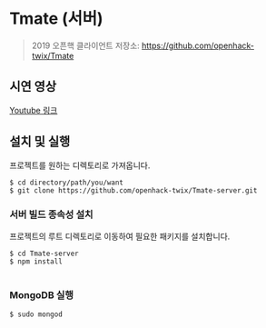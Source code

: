 # Tmate (서버)
> 2019 오픈핵
> 클라이언트 저장소: https://github.com/openhack-twix/Tmate

## 시연 영상
[Youtube 링크](https://www.youtube.com/watch?v=lA5aWAqlaas&feature=youtu.be)

## 설치 및 실행

프로젝트를 원하는 디렉토리로 가져옵니다.

```shell
$ cd directory/path/you/want
$ git clone https://github.com/openhack-twix/Tmate-server.git
```

### 서버 빌드 종속성 설치
프로젝트의 루트 디렉토리로 이동하여 필요한 패키지를 설치합니다.
```shell
$ cd Tmate-server
$ npm install
```

#

### MongoDB 실행
```shell
$ sudo mongod
``` 
